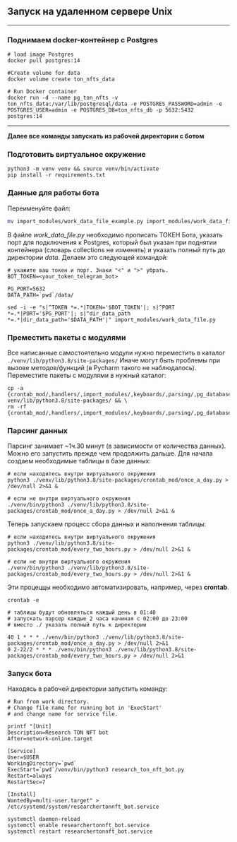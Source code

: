 ## Запуск на удаленном сервере Unix
---
### Поднимаем docker-контейнер с Postgres

```shell
# load image Postgres
docker pull postgres:14
```
```shell
#Create volume for data
docker volume create ton_nfts_data
```
```shell
# Run Docker container
docker run -d --name pg_ton_nfts -v ton_nfts_data:/var/lib/postgresql/data -e POSTGRES_PASSWORD=admin -e POSTGRES_USER=admin -e POSTGRES_DB=ton_nfts_db -p 5632:5432 postgres:14
```
---
**Далее все команды запускать из рабочей директории с ботом** 
### Подготовить виртуальное окружение
```shell
python3 -m venv venv && source venv/bin/activate
pip install -r requirements.txt
```
### Данные для работы бота
Переименуйте файл:
```sh
mv import_modules/work_data_file_example.py import_modules/work_data_file.py
```
В файле *work_data_file.py* необходимо прописать ТОКЕН Бота, указать порт для подключения к Postgres, который был указан при поднятии контейнера (cловарь collections не изменять) и указать полный путь до директории *data*.
Делаем это следующей командой:
```shell
# укажите ваш токен и порт. Знаки "<" и ">" убрать.
BOT_TOKEN=<your_token_telegram_bot>

PG_PORT=5632
DATA_PATH=`pwd`/data/

sed -i -e "s|^TOKEN *=.*|TOKEN='$BOT_TOKEN'|; s|^PORT *=.*|PORT='$PG_PORT'|; s|^dir_data_path *=.*|dir_data_path='$DATA_PATH'|" import_modules/work_data_file.py
```
### Преместить пакеты с модулями
Все написанные самостоятельно модули нужно переместить в каталог `./venv/lib/python3.8/site-packages/`
Иначе могут быть проблемы при вызове методов/функций (в Pycharm такого не наблюдалось).
Переместите пакеты с модулями в нужный каталог:
```shell
cp -a {crontab_mod/,handlers/,import_modules/,keyboards/,parsing/,pg_database} venv/lib/python3.8/site-packages/ && \
rm -rf {crontab_mod/,handlers/,import_modules/,keyboards/,parsing/,pg_database}
```
### Парсинг данных
Парсинг занимает ~1ч.30 минут (в зависимости от количества данных). Можно его запустить прежде чем продолжить дальше.
Для начала создаем необходимые таблицы в базе данных:
```shell
# если находитесь внутри виртуального окружения
python3 ./venv/lib/python3.8/site-packages/crontab_mod/once_a_day.py > /dev/null 2>&1 &

# если не внутри виртуального окружения
./venv/bin/python3 ./venv/lib/python3.8/site-packages/crontab_mod/once_a_day.py > /dev/null 2>&1 &
```
Теперь запускаем процесс сбора данных и наполнения таблицы:
```shell
# если находитесь внутри виртуального окружения
python3 ./venv/lib/python3.8/site-packages/crontab_mod/every_two_hours.py > /dev/null 2>&1 &

# если не внутри виртуального окружения
./venv/bin/python3 ./venv/lib/python3.8/site-packages/crontab_mod/every_two_hours.py > /dev/null 2>&1 &
```
Эти процеццы необходимо автоматизировать, например, через **crontab**.
```shell
crontab -e

# таблицы будут обновляться каждый день в 01:40
# запускать парсер каждые 2 часа начиная с 02:00 до 23:00
# вместо ./ указать полный путь к директории

40 1 * * * ./venv/bin/python3 ./venv/lib/python3.8/site-packages/crontab_mod/once_a_day.py > /dev/null 2>&1
0 2-22/2 * * * ./venv/bin/python3 ./venv/lib/python3.8/site-packages/crontab_mod/every_two_hours.py > /dev/null 2>&1
```
### Запуск бота
Находясь в рабочей директории запустить команду:
```shell
# Run from work directory.
# Change file name for running bot in 'ExecStart'
# and change name for service file.

printf "[Unit]
Description=Research TON NFT bot
After=network-online.target

[Service]
User=$USER
WorkingDirectory=`pwd`
ExecStart=`pwd`/venv/bin/python3 research_ton_nft_bot.py
Restart=always
RestartSec=7

[Install]
WantedBy=multi-user.target" > /etc/systemd/system/researchertonnft_bot.service
```
```shell
systemctl daemon-reload
systemctl enable researchertonnft_bot.service
systemctl restart researchertonnft_bot.service
```

